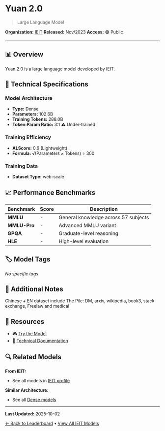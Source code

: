 # Yuan 2.0

> Large Language Model

**Organization:** [IEIT](../../labs/ieit.md)
**Released:** Nov/2023
**Access:** 🟢 Public

---

## 📊 Overview

Yuan 2.0 is a large language model developed by IEIT.

## 🔧 Technical Specifications

### Model Architecture
- **Type:** Dense
- **Parameters:** 102.6B
- **Training Tokens:** 288.0B
- **Token:Param Ratio:** 3:1 ⚠️ Under-trained

### Training Efficiency
- **ALScore:** 0.6 (Lightweight)
- **Formula:** √(Parameters × Tokens) ÷ 300

### Training Data
- **Dataset Type:** web-scale

## 📈 Performance Benchmarks

| Benchmark | Score | Description |
|-----------|-------|-------------|
| **MMLU** | - | General knowledge across 57 subjects |
| **MMLU-Pro** | - | Advanced MMLU variant |
| **GPQA** | - | Graduate-level reasoning |
| **HLE** | - | High-level evaluation |

## 🏷️ Model Tags

_No specific tags_

## 📝 Additional Notes

Chinese + EN dataset include The Pile: DM, arxiv, wikipedia, book3, stack exchange, Freelaw and medical

## 🔗 Resources

- 🎮 [Try the Model](https://github.com/IEIT-Yuan/Yuan-2.0/blob/main/README-EN.md)
- 📄 [Technical Documentation](https://arxiv.org/abs/2311.15786)

## 🔍 Related Models

**From IEIT:**
- See all models in [IEIT profile](../../labs/ieit.md)

**Similar Architecture:**
- See all [Dense models](../../architectures/dense.md)

---

**Last Updated:** 2025-10-02

[← Back to Leaderboard](../../README.md) • [View All IEIT Models](../../labs/ieit.md)
